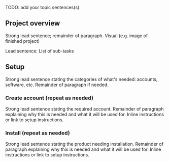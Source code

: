 <!-- 1. Topic sentence(s) --------------------------------------------------------------------------------

    Goal: briefly summarize the project and setup requirements in 1-3 sentences.

    Heading: none

    Pattern: "You'll be <doing> a <thing> that <goal>. Here, we'll discuss the project <big picture>. We'll also cover the <things> you'll need."

    Example: "You'll be <building> a <Logic App> that <determines the sentiment of new tweets and reacts accordingly>. Here, we'll discuss the project <business logic and target behavior>. We'll also cover the <accounts and software> you'll need."
-->
TODO: add your topic sentences(s)

<!-- 2. Project overview -------------------------------------------------------------------------------------

    Goal: Describe the end state of the project and the challenges they'll need to solve in their solution. Keep the discussion at a high level and avoid implementation details.

    Structure:
        1. H2 of "Project overview"
        1. Lead sentence summarizing project goal(s). Remainder of paragraph describing project behavior in 1-2 sentences.
        1. A visual element that captures the conditions the finished project must satisfy. This could be a flowchart of the business logic, a screenshot of a completed app, a conceptual diagram of end state, etc.
        1. Lead sentence followed by list of sub-tasks needed to complete the project. Use the exercise unit titles as the basis for the list.

    Example:
        "The goal of the project is to design, build, and test a Logic App that processes tweets. Your app will check Twitter periodically for new tweets about your company. You'll determine whether the sentiment of tweet is positive or negative and branch the app based on the results.

        The following image shows the business logic the app needs to perform:
            <image>

        You'll need to implement the business rules in your Logic App. The basic approach is:
            - Select the connectors you'll need to implement the business rules.
            - Launch the app when a new tweet is available.
            - Use a machine learning analytics service to analyze the text of the tweet.
            - Store the tweet in a database or send it to customer service based on the sentiment.
-->
## Project overview
Strong lead sentence; remainder of paragraph.
Visual (e.g. image of finished project)

Lead sentence:
List of sub-tasks

<!-- 3. Setup -------------------------------------------------------------------------------------

    Goal: Guide the learner though any needed setup like required accounts or local software installations.

    Structure:
        1. An H2 titled "Setup"
        2. 1 paragraph of text giving a conceptual overview of the needed setup
        3. One H3 per setup item explaining the need and giving instructions.

    Example:
        "To complete the project, you'll need a Twitter account, an Azure account, and a local installation of Visual Studio Code.

        ### Create Twitter account
            Your Logic App needs to pull new tweets from Twitter using the standard Twitter Connector. Under the hood, the Twitter Connector uses the Twitter API. The Twitter requires authentication via a username and password, which means that you'll need to have a Twitter account.
            1. Go to <link> and create an account.
            1. Record your username and password, you'll need it later.

        ### Install Visual Studio Code
            You'll use Visual Studio Code to create your Logic App. All your work will be done directly in VS Code: connect to your Azure account, select your Azure subscription, and build your app. This section guides you through the installation and setup of VS Code on your local machine.
            1. Go to <link> and follow the installation steps for your platform.
            1. Go to <link> and follow the steps to connect to your Azure account from VS Code.
            1. Go to <link> and follow the steps to select your Azure subscription.

    Note: The "Setup" section is optional. If the project doesn't require any setup, omit this entire section.
    In that case, also remove the "Project overview" H2 (while leaving the content of that H2) to avoid a page
    containing a single H2.
-->
## Setup
Strong lead sentence stating the categories of what's needed: accounts, software, etc.
Remainder of paragraph if needed.
### Create <service> account (repeat as needed)
Strong lead sentence stating the required account.
Remainder of paragraph explaining why this is needed and what it will be used for.
Inline instructions or link to setup instructions.
### Install <product> (repeat as needed)
Strong lead sentence stating the product needing installation.
Remainder of paragraph explaining why this is needed and what it will be used for.
Inline instructions or link to setup instructions.

<!-- - - - - - - - - - - - - - - - - - - - - - - - - - - - - - - - - - - - - - - - -->

<!-- Do not add a unit summary or references/links -->